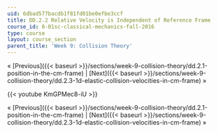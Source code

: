 ```yaml
---
uid: 6dbad577bacdb1f81fd01be0efbe3ccf
title: DD.2.2 Relative Velocity is Independent of Reference Frame
course_id: 8-01sc-classical-mechanics-fall-2016
type: course
layout: course_section
parent_title: 'Week 9: Collision Theory'
---
```


« [Previous]({{< baseurl >}}/sections/week-9-collision-theory/dd.2.1-position-in-the-cm-frame) | [Next]({{< baseurl >}}/sections/week-9-collision-theory/dd.2.3-1d-elastic-collision-velocities-in-cm-frame) »

{{< youtube KmGPMec8-iU >}}

« [Previous]({{< baseurl >}}/sections/week-9-collision-theory/dd.2.1-position-in-the-cm-frame) | [Next]({{< baseurl >}}/sections/week-9-collision-theory/dd.2.3-1d-elastic-collision-velocities-in-cm-frame) »